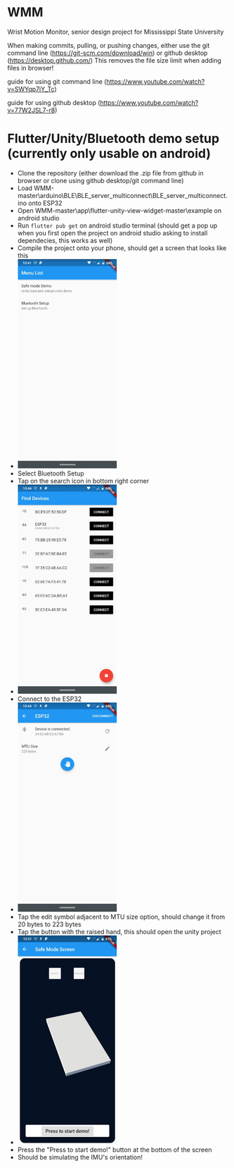 # WMM
Wrist Motion Monitor, senior design project for Mississippi State University

When making commits, pulling, or pushing changes, either use the git command line (https://git-scm.com/download/win) or github desktop (https://desktop.github.com/) 
This removes the file size limit when adding files in browser! 

guide for using git command line (https://www.youtube.com/watch?v=SWYqp7iY_Tc) 

guide for using github desktop (https://www.youtube.com/watch?v=77W2JSL7-r8) 


# Flutter/Unity/Bluetooth demo setup (currently only usable on android) 

* Clone the repository (either download the .zip file from github in browser or clone using github desktop/git command line) 
* Load WMM-master\arduino\BLE\BLE_server_multiconnect\BLE_server_multiconnect.ino onto ESP32 
* Open WMM-master\app\flutter-unity-view-widget-master\example on android studio
* Run `flutter pub get` on android studio terminal (should get a pop up when you first open the project on android studio asking to install dependecies, this works as well) 
* Compile the project onto your phone, should get a screen that looks like this
* <img src="Tutorial-1.jpg" width="225" height="475">
* Select Bluetooth Setup
* Tap on the search icon in bottom right corner
* <img src="Tutorial-2.jpg" width="225" height="475">
* Connect to the ESP32
* <img src="Tutorial-3.jpg" width="225" height="475">
* Tap the edit symbol adjacent to MTU size option, should change it from 20 bytes to 223 bytes
* Tap the button with the raised hand, this should open the unity project 
* <img src="Tutorial-4.jpg" width="225" height="475">
* Press the "Press to start demo!" button at the bottom of the screen 
* Should be simulating the IMU's orientation!
